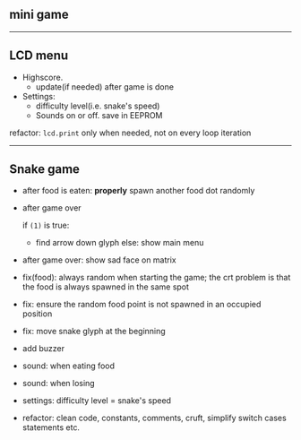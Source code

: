 ## mini game

<!-- - install joystick -->
<!-- - properly get values from joystick -->
<!-- - add single snake dot on matrix -->
<!-- - make dot move based on joystick movements -->
<!-- - (1) spawn a food dot at a random position -->
<!-- - make the food dot blink -->
<!-- - when food is taken by the snake dot, apply (1) -->

---

## LCD menu

<!-- - greeting message for a few seconds -->
<!-- - highlight currently selected option -->
<!-- - show menu with options -->
<!-- - Play game. on enter -> start -->
<!-- - switch from parent menu to child menu -->
- Highscore.
  <!-- - fix: display highscore -->
  <!-- - handle the case where there are no highscores: display message -->
  <!-- - save data in EEPROM
  - read data from EEPROM
  - update certain highscore -->
  - update(if needed) after game is done
- Settings:
  - difficulty level(i.e. snake's speed)
  <!-- - LCD contrast. save in EEPROM - 0-255 -->
  <!-- - LCD brightness. save in EEPROM - 0-255; -->
    <!-- - connect to PWM pin(e.g. 6) -->
  <!-- - Matrix brightness. save in EEPROM - 0-15 -->
  - Sounds on or off. save in EEPROM
  <!-- **note**: you can use something similar to a range input -->
<!-- - About: name + GH link -->
<!-- - How to play: it's snake, it doesn't need further explications -->

<!-- switch from parent menu to child menu: -->
<!-- - refactor `showMenu` so that it accepts params(i.e. becomes reusable) -->
<!-- - onClick: switch form parent to child -->
<!-- - onClick: switch form child to parent -->

<!-- 1. refactor: use struct instead of separated string -->
<!-- 2. control LCD brightness(connect to PWM pin, e.g. 6) -->
<!-- 3. generic input range component(function) -->

refactor: `lcd.print` only when needed, not on every loop iteration
<!-- perf: make read & write fns to storage generic -->

---

## Snake game

<!-- - make the snake move continuously in one direction -->
<!-- - keep track of score -->
<!-- - after food is eaten: grow snake -->
<!-- - handle direction changes -->
- after food is eaten: **properly** spawn another food dot randomly
<!-- - prevent switching direction 180 deg -->
<!-- - if head touches tail or any part of the body: game over -->
<!-- - while playing: display current score -->
- after game over
  <!-- show *Congratulations on reaching level/score X. `(1)`You did better than y people!*. -->
  if `(1)` is true:
    <!-- - ask for username in a second screen -->
    <!-- - save score  -->
    <!-- - upon button press, show settings main menu -->
    <!-- - reset username after save -->
    - find arrow down glyph
  else:
    show main menu
- after game over: show sad face on matrix
- fix(food): always random when starting the game; the crt problem is that the food is always spawned in the same spot
- fix: ensure the random food point is not spawned in an occupied position
- fix: move snake glyph at the beginning

- add buzzer
- sound: when eating food
- sound: when losing

- settings: difficulty level = snake's speed

- refactor: clean code, constants, comments, cruft, simplify switch cases statements etc.